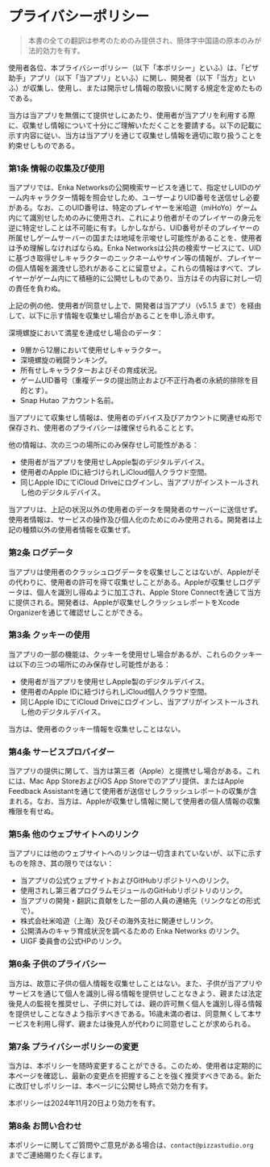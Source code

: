 # **プライバシーポリシー**

> 本書の全ての翻訳は参考のためのみ提供され、簡体字中国語の原本のみが法的効力を有す。

使用者各位、本プライバシーポリシー（以下「本ポリシー」といふ）は、「ピザ助手」アプリ（以下「当アプリ」といふ）に関し、開発者（以下「当方」といふ）が収集し、使用し、または開示せし情報の取扱いに関する規定を定めたものである。

当方は当アプリを無償にて提供せしにあたり、使用者が当アプリを利用する際に、収集せし情報について十分にご理解いただくことを要請する。以下の記載に示す内容に従い、当方は当アプリを通じて収集せし情報を適切に取り扱うことを約束せしものである。

### **第1条 情報の収集及び使用**

当アプリでは、Enka Networksの公開検索サービスを通じて、指定せしUIDのゲーム内キャラクター情報を照会せしため、ユーザーよりUID番号を送信せし必要がある。なお、このUID番号は、特定のプレイヤーを米哈遊（miHoYo）ゲーム内にて識別せしためのみに使用され、これにより他者がそのプレイヤーの身元を逆に特定せしことは不可能に有す。しかしながら、UID番号がそのプレイヤーの所属せしゲームサーバーの国または地域を示唆せし可能性があることを、使用者は予め理解しなければならぬ。Enka Networksは公共の検索サービスにて、UIDに基づき取得せしキャラクターのニックネームやサイン等の情報が、プレイヤーの個人情報を漏洩せし恐れがあることに留意せよ。これらの情報はすべて、プレイヤーがゲーム内にて積極的に公開せしものであり、当方はその内容に対し一切の責任を負わぬ。

上記の例の他、使用者が同意せし上で、開発者は当アプリ（v5.1.5 まで）を経由して、以下に示す情報を収集せし場合があることを申し添え申す。

深境螺旋において満星を達成せし場合のデータ：

- 9層から12層において使用せしキャラクター。
- 深境螺旋の戦闘ランキング。
- 所有せしキャラクターおよびその育成状況。
- ゲームUID番号（重複データの提出防止および不正行為者の永続的排除を目的とす）。
- Snap Hutao アカウント名前。

当アプリにて収集せし情報は、使用者のデバイス及びアカウントに関連せぬ形で保存され、使用者のプライバシーは確保せられることとす。

他の情報は、次の三つの場所にのみ保存せし可能性がある：

- 使用者が当アプリを使用せしApple製のデジタルデバイス。
- 使用者のApple IDに紐づけられしiCloud個人クラウド空間。
- 同じApple IDにてiCloud Driveにログインし、当アプリがインストールされし他のデジタルデバイス。

当アプリは、上記の状況以外の使用者のデータを開発者のサーバーに送信せず。使用者情報は、サービスの操作及び個人化のためにのみ使用される。開発者は上記の種類以外の使用者情報を収集せず。

### **第2条 ログデータ**

当アプリは使用者のクラッシュログデータを収集せしことはないが、Appleがその代わりに、使用者の許可を得て収集せしことがある。Appleが収集せしログデータは、個人を識別し得ぬように加工され、Apple Store Connectを通じて当方に提供される。開発者は、Appleが収集せしクラッシュレポートをXcode Organizerを通じて確認せしことができる。

### **第3条 クッキーの使用**

当アプリの一部の機能は、クッキーを使用せし場合があるが、これらのクッキーは以下の三つの場所にのみ保存せし可能性がある：

- 使用者が当アプリを使用せしApple製のデジタルデバイス。
- 使用者のApple IDに紐づけられしiCloud個人クラウド空間。
- 同じApple IDにてiCloud Driveにログインし、当アプリがインストールされし他のデジタルデバイス。

当方は、使用者のクッキー情報を収集せしことはない。

### **第4条 サービスプロバイダー**

当アプリの提供に関して、当方は第三者（Apple）と提携せし場合がある。これには、Mac App StoreおよびiOS App Storeでのアプリ提供、またはApple Feedback Assistantを通じて使用者が送信せしクラッシュレポートの収集が含まれる。なお、当方は、Appleが収集せし情報に関して使用者の個人情報の収集権限を有せぬ。

### **第5条 他のウェブサイトへのリンク**

当アプリには他のウェブサイトへのリンクは一切含まれていないが、以下に示すものを除き、其の限りではない：

   - 当アプリの公式ウェブサイトおよびGitHubリポジトリへのリンク。
   - 使用されし第三者プログラムモジュールのGitHubリポジトリのリンク。
   - 当アプリの開発・翻訳に貢献をした一部の人員の連絡先（リンクなどの形式で）。
   - 株式会社米哈遊（上海）及びその海外支社に関連せしリンク。
   - 公開済みのキャラ育成状況を調べるための Enka Networks のリンク。
   - UIGF 委員會の公式HPのリンク。

### **第6条 子供のプライバシー**

当方は、故意に子供の個人情報を収集せしことはない。また、子供が当アプリやサービスを通じて個人を識別し得る情報を提供せしことなきよう、親または法定後見人の監視を推奨せし、子供に対しては、親の許可無く個人を識別し得る情報を提供せしことなきよう指示すべきである。16歳未満の者は、同意無くして本サービスを利用し得ず、親または後見人が代わりに同意せしことが求められる。

### **第7条 プライバシーポリシーの変更**

当方は、本ポリシーを随時変更することができる。このため、使用者は定期的に本ページを確認し、最新の変更点を把握することを強く推奨すべきである。新たに改訂せしポリシーは、本ページに公開せし時点で効力を有す。

本ポリシーは2024年11月20日より効力を有す。

### **第8条 お問い合わせ**

本ポリシーに関してご質問やご意見がある場合は、`contact@pizzastudio.org` までご連絡賜りたく存じます。

